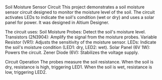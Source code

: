 Soil Moisture Sensor Circuit
This project demonstrates a soil moisture sensor circuit designed to monitor the moisture level of the soil. The circuit activates LEDs to indicate the soil's condition (wet or dry) and uses a solar panel for power. It was designed in Altium Designer.

The circuit uses:
Soil Moisture Probes: Detect the soil's moisture level.
Transistors (2N3904): Amplify the signal from the moisture probes.
Variable Resistor (VR1): Adjusts the sensitivity of the moisture sensor.
LEDs: Indicate the soil's moisture condition (LED1: dry, LED2: wet).
Solar Panel (6V 1W): Powers the circuit.
Zener Diode (6V): Stabilizes the voltage supply.

Circuit Operation
The probes measure the soil resistance.
When the soil is dry, resistance is high, triggering LED1.
When the soil is wet, resistance is low, triggering LED2.
